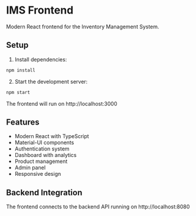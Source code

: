 # IMS Frontend

Modern React frontend for the Inventory Management System.

## Setup

1. Install dependencies:
```bash
npm install
```

2. Start the development server:
```bash
npm start
```

The frontend will run on http://localhost:3000

## Features

- Modern React with TypeScript
- Material-UI components
- Authentication system
- Dashboard with analytics
- Product management
- Admin panel
- Responsive design

## Backend Integration

The frontend connects to the backend API running on http://localhost:8080 